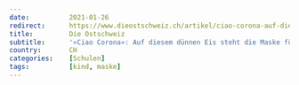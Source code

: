 ```yaml
---
date:          2021-01-26
redirect:      https://www.dieostschweiz.ch/artikel/ciao-corona-auf-diesem-duennen-eis-steht-die-maske-fuer-schulkinder-R3WmGlR
title:         Die Ostschweiz
subtitle:      '«Ciao Corona»: Auf diesem dünnen Eis steht die Maske für Schulkinder'
country:       CH
categories:    [Schulen]
tags:          [kind, maske]
---
```

